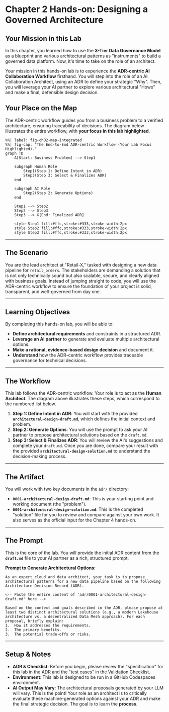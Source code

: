 
# Chapter 2 Hands-on: Designing a Governed Architecture

## Your Mission in this Lab

In this chapter, you learned how to use the **3-Tier Data Governance Model** as a blueprint and various architectural patterns as "instruments" to build a governed data platform. Now, it's time to take on the role of an architect.

Your mission in this hands-on lab is to experience the **ADR-centric AI Collaboration Workflow** firsthand. You will step into the role of an AI Collaboration Architect, using an ADR to define your strategic "Why". Then, you will leverage your AI partner to explore various architectural "Hows" and make a final, defensible design decision.

## Your Place on the Map

The ADR-centric workflow guides you from a business problem to a verified architecture, ensuring traceability of decisions. The diagram below illustrates the entire workflow, with **your focus in this lab highlighted**.

```{mermaid}
%%| label: fig-ch02-map-integrated
%%| fig-cap: "The End-to-End ADR-centric Workflow (Your Lab Focus Highlighted)."
graph TD
    A[Start: Business Problem] --> Step1

    subgraph Human Role
        Step1(Step 1: Define Intent in ADR)
        Step3(Step 3: Select & Finalizes ADR)
    end

    subgraph AI Role
        Step2(Step 2: Generate Options)
    end

    Step1 --> Step2
    Step2 --> Step3
    Step3 --> G[End: Finalized ADR]

    style Step1 fill:#ffc,stroke:#333,stroke-width:2px
    style Step2 fill:#ffc,stroke:#333,stroke-width:2px
    style Step3 fill:#ffc,stroke:#333,stroke-width:2px
```

-----

## The Scenario

You are the lead architect at "Retail-X," tasked with designing a new data pipeline for `retail_orders`. The stakeholders are demanding a solution that is not only technically sound but also scalable, secure, and clearly aligned with business goals. Instead of jumping straight to code, you will use the ADR-centric workflow to ensure the foundation of your project is solid, transparent, and well-governed from day one.

-----

## Learning Objectives

By completing this hands-on lab, you will be able to:

  - **Define architectural requirements** and constraints in a structured ADR.
  - **Leverage an AI partner** to generate and evaluate multiple architectural options.
  - **Make a rational, evidence-based design decision** and document it.
  - **Understand** how the ADR-centric workflow provides traceable governance for technical decisions.

-----

## The Workflow

This lab follows the ADR-centric workflow. Your role is to act as the **Human Architect**. The diagram above illustrates these steps, which correspond to the numbered list below.

1.  **Step 1: Define Intent in ADR**: You will start with the provided **`architectural-design-draft.md`**, which defines the initial context and problem.
2.  **Step 2: Generate Options**: You will use the prompt to ask your AI partner to propose architectural solutions based on the `draft.md`.
3.  **Step 3: Select & Finalizes ADR**: You will review the AI's suggestions and complete your `draft.md`. Once you are done, compare your result with the provided **`architectural-design-solution.md`** to understand the decision-making process.

-----

## The Artifact

You will work with two key documents in the `adr/` directory:

  - **`0001-architectural-design-draft.md`**: This is your starting point and working document (the "problem").
  - **`0001-architectural-design-solution.md`**: This is the completed "solution" file for you to review and compare against your own work. It also serves as the official input for the Chapter 4 hands-on.

-----

## The Prompt

This is the core of the lab. You will provide the initial ADR content from the **`draft.md`** file to your AI partner as a rich, structured prompt.

**Prompt to Generate Architectural Options:**

```
As an expert cloud and data architect, your task is to propose architectural patterns for a new data pipeline based on the following Architecture Decision Record (ADR).

<-- Paste the entire content of 'adr/0001-architectural-design-draft.md' here -->

Based on the context and goals described in the ADR, please propose at least two distinct architectural solutions (e.g., a modern Lakehouse architecture vs. a decentralized Data Mesh approach). For each proposal, briefly explain:
1.  How it addresses the requirements.
2.  The primary benefits.
3.  The potential trade-offs or risks.
```

-----

## Setup & Notes

  - **ADR & Checklist**: Before you begin, please review the "specification" for this lab in the [ADR](https://www.google.com/search?q=./adr/0001-architectural-design-draft.md) and the "test cases" in the [Validation Checklist](https://www.google.com/search?q=./adr/validation_checklist.md).
  - **Environment**: This lab is designed to be run in a GitHub Codespaces environment.
  - **AI Output May Vary**: The architectural proposals generated by your LLM will vary. This is the point\! Your role as an architect is to critically evaluate these machine-generated options against your ADR and make the final strategic decision. The goal is to learn the **process**.
